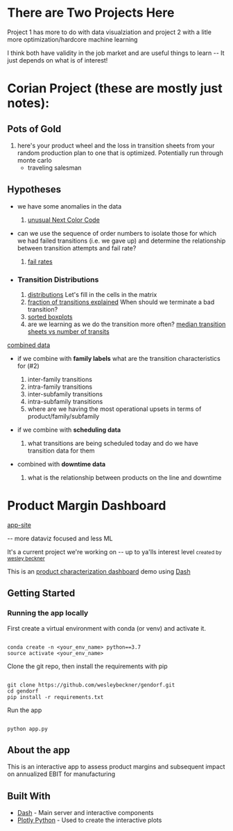 <a id='top'></a>

# There are Two Projects Here

Project 1 has more to do with data visualziation and project 2 with a litle more optimization/hardcore machine learning

I think both have validity in the job market and are useful things to learn -- It just depends on what is of interest!

# Corian Project (these are mostly just notes): 

## Pots of Gold

1. here's your product wheel and the loss in transition sheets from your random
    production plan to one that is optimized. Potentially run through
    monte carlo
    * traveling salesman
    
## Hypotheses
* we have some anomalies in the data
    1. [unusual Next Color Code](#color)
    
* can we use the sequence of order numbers to isolate those for which we had failed transitions 
  (i.e. we gave up) and determine the relationship between transition attempts and fail rate?
    1. [fail rates](#fail)

    

    

* ### Transition Distributions
    1. [distributions](#dist) Let's fill in the cells in the matrix
    1. [fraction of transitions explained](#terminate)  When should we terminate a bad transition?
    3. [sorted boxplots](#sorted)
    2. are we learning as we do the transition more often? [median transition sheets vs number of transits](#transits)


[combined data](#combinations)

* if we combine with **family labels** what are the transition characteristics for (#2)
   
    1. inter-family transitions
    2. intra-family transitions
    3. inter-subfamily transitions
    4. intra-subfamily transitions
    5. where are we having the most operational upsets in terms of product/family/subfamily


* if we combine with **scheduling data**
    1. what transitions are being scheduled today and do we have transition data for them


* combined with **downtime data**
    1. what is the relationship between products on the line and downtime
    
# Product Margin Dashboard
 
  [app-site](#http://www.gendorf-dev.herokuapp.com/)
  
  -- more dataviz focused and less ML
  
  It's a current project we're working on -- up to ya'lls interest level
<small>created by [wesley beckner](http://wesleybeckner.github.io)</small>


This is an [product characterization dashboard](https://gendorf.herokuapp.com) demo using [Dash](https://plot.ly/products/dash/) 

## Getting Started

### Running the app locally

First create a virtual environment with conda (or venv) and activate it.

```

conda create -n <your_env_name> python==3.7
source activate <your_env_name>

```

Clone the git repo, then install the requirements with pip

```

git clone https://github.com/wesleybeckner/gendorf.git
cd gendorf
pip install -r requirements.txt

```

Run the app

```

python app.py

```

## About the app

This is an interactive app to assess product margins and subsequent impact on annualized EBIT for manufacturing


## Built With

- [Dash](https://dash.plot.ly/) - Main server and interactive components
- [Plotly Python](https://plot.ly/python/) - Used to create the interactive plots
  
